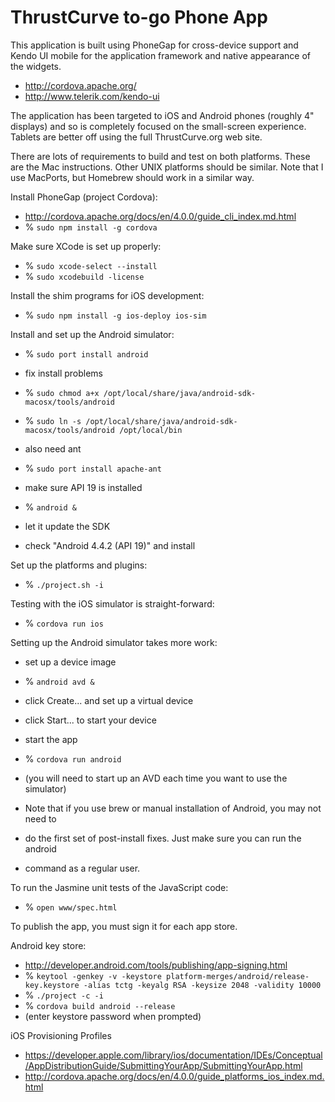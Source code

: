 # ThrustCurve to-go Phone App

This application is built using PhoneGap for cross-device support and Kendo UI mobile for the
application framework and native appearance of the widgets.
 - http://cordova.apache.org/
 - http://www.telerik.com/kendo-ui

The application has been targeted to iOS and Android phones (roughly 4" displays) and so is
completely focused on the small-screen experience.  Tablets are better off using the full
ThrustCurve.org web site.

There are lots of requirements to build and test on both platforms.  These are the Mac
instructions.  Other UNIX platforms should be similar.  Note that I use MacPorts, but Homebrew
should work in a similar way.

Install PhoneGap (project Cordova):
  - http://cordova.apache.org/docs/en/4.0.0/guide_cli_index.md.html
  - % `sudo npm install -g cordova`

Make sure XCode is set up properly:
  - % `sudo xcode-select --install`
  - % `sudo xcodebuild -license`

Install the shim programs for iOS development:
 - % `sudo npm install -g ios-deploy ios-sim`

Install and set up the Android simulator:
 - % `sudo port install android`
 - fix install problems
 - % `sudo chmod a+x /opt/local/share/java/android-sdk-macosx/tools/android`
 - % `sudo ln -s /opt/local/share/java/android-sdk-macosx/tools/android /opt/local/bin`
 - also need ant
 - % `sudo port install apache-ant`

 - make sure API 19 is installed
 - % `android &`
 - let it update the SDK
 - check "Android 4.4.2 (API 19)" and install

Set up the platforms and plugins:
 - % `./project.sh -i`

Testing with the iOS simulator is straight-forward:
 - % `cordova run ios`

Setting up the Android simulator takes more work:
 - set up a device image
 - % `android avd &`
 - click Create... and set up a virtual device
 - click Start... to start your device

 - start the app
 - % `cordova run android`
 - (you will need to start up an AVD each time you want to use the simulator)

 - Note that if you use brew or manual installation of Android, you may not need to
 - do the first set of post-install fixes.  Just make sure you can run the android
 - command as a regular user.

To run the Jasmine unit tests of the JavaScript code:
 - % `open www/spec.html`


To publish the app, you must sign it for each app store.

Android key store:
 - http://developer.android.com/tools/publishing/app-signing.html
 - % `keytool -genkey -v -keystore platform-merges/android/release-key.keystore -alias tctg -keyalg RSA -keysize 2048 -validity 10000`
 - % `./project -c -i`
 - % `cordova build android --release`
 - (enter keystore password when prompted)


iOS Provisioning Profiles
 - https://developer.apple.com/library/ios/documentation/IDEs/Conceptual/AppDistributionGuide/SubmittingYourApp/SubmittingYourApp.html
 - http://cordova.apache.org/docs/en/4.0.0/guide_platforms_ios_index.md.html
